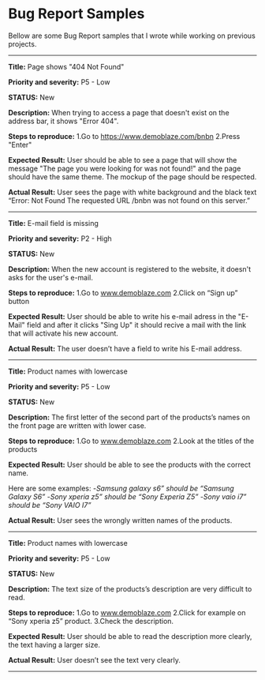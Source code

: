 # Bug Report Samples

Bellow are some Bug Report samples that I wrote while working on previous projects.

---------------------

**Title:**
Page shows "404 Not Found"

**Priority and severity:**
P5 - Low

**STATUS:**
New

**Description:**
When trying to access a page that doesn't exist on the address bar, it shows "Error 404".

**Steps to reproduce:**
1.Go to https://www.demoblaze.com/bnbn
2.Press "Enter"

**Expected Result:**
User should be able to see a page that will show the message "The page you were looking for was not found!" and the page should have the same theme. The mockup of the page should be respected.

**Actual Result:**
User sees the page with white background and the black text “Error: Not Found The requested URL /bnbn was not found on this server.”

---------------------

**Title:**
E-mail field is missing

**Priority and severity:**
P2 - High

**STATUS:**
New

**Description:**
When the new account is registered to the website, it doesn't asks for the user's e-mail.

**Steps to reproduce:**
1.Go to www.demoblaze.com 
2.Click on “Sign up” button

**Expected Result:**
User should be able to write his e-mail adress in the "E-Mail" field and after it clicks "Sing Up" it should recive a mail with the link that will activate his new account.

**Actual Result:**
The user doesn’t have a field to write his E-mail address.

---------------------

**Title:**
Product names with lowercase

**Priority and severity:**
P5 - Low

**STATUS:**
New

**Description:**
The first letter of the second part of the products’s names on the front page are written with lower case.

**Steps to reproduce:**
1.Go to www.demoblaze.com 
2.Look at the titles of the products

**Expected Result:**
User should be able to see the products with the correct name.

Here are some examples:
-*Samsung galaxy s6” should be “Samsung Galaxy S6”*
-*Sony xperia z5” should be “Sony Experia Z5”*
-*Sony vaio i7” should be “Sony VAIO I7”*

**Actual Result:**
User sees the wrongly written names of the products.

---------------------

**Title:**
Product names with lowercase

**Priority and severity:**
P5 - Low

**STATUS:**
New

**Description:**
The text size of the products’s description are very difficult to read.

**Steps to reproduce:**
1.Go to www.demoblaze.com 
2.Click for example on “Sony xperia z5” product.
3.Check the description.

**Expected Result:**
User should be able to read the description more clearly, the text having a larger size.

**Actual Result:**
User doesn’t see the text very clearly.

---------------------
